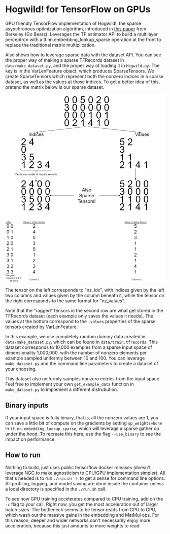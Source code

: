 # Hogwild! for TensorFlow on GPUs

GPU friendly TensorFlow implementation of Hogwild!, the sparse asynchronous optimization algorithm, introduced in <a href=https://people.eecs.berkeley.edu/~brecht/papers/hogwildTR.pdf>this paper</a> from Berkeley (Go Bears). Leverages the TF estimator API to build a multilayer perceptron with a tf.nn.embedding_lookup_sparse operation at the front to replace the traditional matrix multiplication.

Also shows how to leverage sparse data with the dataset API. You can see the proper way of making a sparse TFRecords dataset in `data/make_dataset.py`, and the proper way of loading it in `Hogwild.py`. The key is in the VarLenFeature object, which produces SparseTensors. We create SparseTensors which represent both the nonzero indices in a sparse dataset, as well as the values at those indices. To get a better idea of this, pretend the matrix below is our sparse dataset.

<img src="img/sparse_embedding.png"></img>

The tensor on the left corresponds to "nz_idx", with indices given by the left two columns and values given by the column beneath it, while the tensor on the right corresponds to the same format for "nz_values".

Note that the "ragged" tensors in the second row are what get stored in the TFRecords dataset (each example only saves the values it needs). The values at the bottom correspond to the `.values` properties of the sparse tensors created by VarLenFeature.

In this example, we use completely random dummy data created in `data/make_dataset.py`, which can be found in `data/train.tfrecords`. This dataset corresponds to 10,000 examples from a sparse input space of dimensionality 1,000,000, with the number of nonzero elements per example sampled uniformly between 10 and 100. You can leverage `make_dataset.py` and the command line parameters to create a dataset of your choosing.

This dataset also uniformly samples nonzero entries from the input space. Feel free to implement your own `get_example_data` function in `make_dataset.py` to implement a different distrubution.

## Binary inputs
If your input space is fully binary, that is, all the nonzero values are 1, you can save a little bit of compute on the gradients by setting `sp_weights=None` in `tf.nn.embedding_lookup_sparse`, which will leverage a sparse gather op under the hood. To recreate this here, use the flag `--use_binary` to see the impact on performance.

## How to run
Nothing to build, just uses public tensorflow docker releases (doesn't leverage NGC to make agnosticism to CPU/GPU implementation simpler). All that's needed is to run `./run.sh -h` to get a sense for command line options. All profiling, logging, and model saving are done inside the container unless a local directory is specified in the `./run.sh` call.

To see how GPU training accelerates compared to CPU training, add on the `-c` flag to your call. Right now, you get the most acceleration out of larger batch sizes. The bottleneck seems to be tensor reads from CPU to GPU, which wash out the massive gains in the embedding and MatMul ops. For this reason, deeper and wider networks don't necessarily enjoy more acceleration, because this just amounts to more weights to read.
